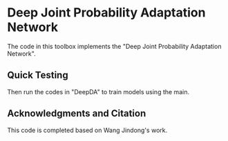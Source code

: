Deep Joint Probability Adaptation Network
========
The code in this toolbox implements the "Deep Joint Probability Adaptation Network".

Quick Testing
--
 Then run the codes in "DeepDA" to train models using the main.

Acknowledgments and Citation
--
This code is completed based on Wang Jindong's work.
